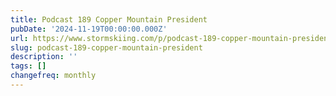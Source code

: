 ```yaml
---
title: Podcast 189 Copper Mountain President
pubDate: '2024-11-19T00:00:00.000Z'
url: https://www.stormskiing.com/p/podcast-189-copper-mountain-president
slug: podcast-189-copper-mountain-president
description: ''
tags: []
changefreq: monthly
---
```


<!-- Add post content below -->
